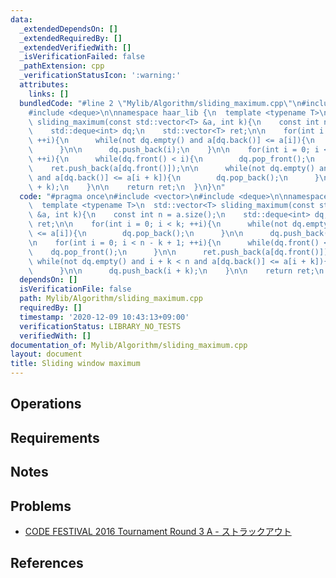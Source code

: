 ```yaml
---
data:
  _extendedDependsOn: []
  _extendedRequiredBy: []
  _extendedVerifiedWith: []
  _isVerificationFailed: false
  _pathExtension: cpp
  _verificationStatusIcon: ':warning:'
  attributes:
    links: []
  bundledCode: "#line 2 \"Mylib/Algorithm/sliding_maximum.cpp\"\n#include <vector>\n\
    #include <deque>\n\nnamespace haar_lib {\n  template <typename T>\n  std::vector<T>\
    \ sliding_maximum(const std::vector<T> &a, int k){\n    const int n = a.size();\n\
    \    std::deque<int> dq;\n    std::vector<T> ret;\n\n    for(int i = 0; i < k;\
    \ ++i){\n      while(not dq.empty() and a[dq.back()] <= a[i]){\n        dq.pop_back();\n\
    \      }\n\n      dq.push_back(i);\n    }\n\n    for(int i = 0; i < n - k + 1;\
    \ ++i){\n      while(dq.front() < i){\n        dq.pop_front();\n      }\n\n  \
    \    ret.push_back(a[dq.front()]);\n\n      while(not dq.empty() and i + k < n\
    \ and a[dq.back()] <= a[i + k]){\n        dq.pop_back();\n      }\n\n      dq.push_back(i\
    \ + k);\n    }\n\n    return ret;\n  }\n}\n"
  code: "#pragma once\n#include <vector>\n#include <deque>\n\nnamespace haar_lib {\n\
    \  template <typename T>\n  std::vector<T> sliding_maximum(const std::vector<T>\
    \ &a, int k){\n    const int n = a.size();\n    std::deque<int> dq;\n    std::vector<T>\
    \ ret;\n\n    for(int i = 0; i < k; ++i){\n      while(not dq.empty() and a[dq.back()]\
    \ <= a[i]){\n        dq.pop_back();\n      }\n\n      dq.push_back(i);\n    }\n\
    \n    for(int i = 0; i < n - k + 1; ++i){\n      while(dq.front() < i){\n    \
    \    dq.pop_front();\n      }\n\n      ret.push_back(a[dq.front()]);\n\n     \
    \ while(not dq.empty() and i + k < n and a[dq.back()] <= a[i + k]){\n        dq.pop_back();\n\
    \      }\n\n      dq.push_back(i + k);\n    }\n\n    return ret;\n  }\n}\n"
  dependsOn: []
  isVerificationFile: false
  path: Mylib/Algorithm/sliding_maximum.cpp
  requiredBy: []
  timestamp: '2020-12-09 10:43:13+09:00'
  verificationStatus: LIBRARY_NO_TESTS
  verifiedWith: []
documentation_of: Mylib/Algorithm/sliding_maximum.cpp
layout: document
title: Sliding window maximum
---
```


## Operations

## Requirements

## Notes

## Problems

- [CODE FESTIVAL 2016 Tournament Round 3 A - ストラックアウト](https://atcoder.jp/contests/cf16-tournament-round3-open/tasks/asaporo_d)

## References
